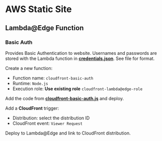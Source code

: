 # AWS Static Site
## Lambda@Edge Function
### Basic Auth

Provides Basic Authentication to website. Usernames and passwords are stored with the Lambda function in **[credentials.json](credentials.json)**. See file for format.

Create a new function:

- Function name: `cloudfront-basic-auth`
- Runtime: `Node.js`
- Execution role: **Use existing role** `cloudfront-lambda@edge-role`

Add the code from **[cloudfront-basic-auth.js](cloudfront-basic-auth.js)** and deploy.

Add a **CloudFront** trigger:

- Distribution: select the distribution ID
- CloudFront event: `Viewer Request`

Deploy to Lambda@Edge and link to CloudFront distribution.
